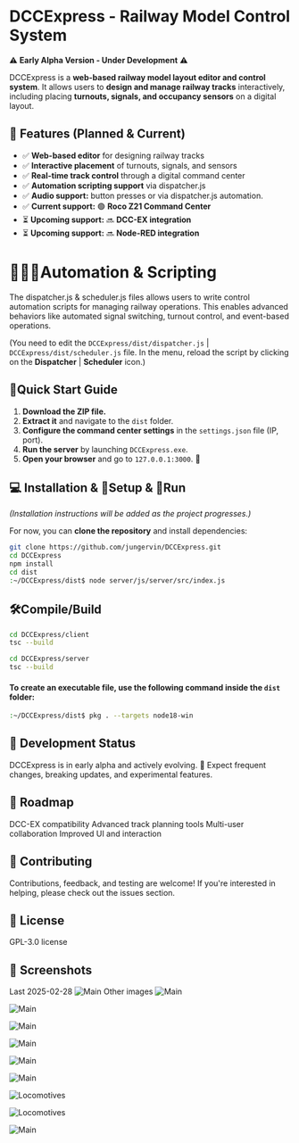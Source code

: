 # DCCExpress - Railway Model Control System

⚠️ **Early Alpha Version - Under Development** ⚠️

DCCExpress is a **web-based railway model layout editor and control system**. It allows users to **design and manage railway tracks** interactively, including placing **turnouts, signals, and occupancy sensors** on a digital layout.

## 🚂 Features (Planned & Current)
- ✅ **Web-based editor** for designing railway tracks
- ✅ **Interactive placement** of turnouts, signals, and sensors
- ✅ **Real-time track control** through a digital command center
- ✅ **Automation scripting support** via dispatcher.js
- ✅ **Audio support:** button presses or via dispatcher.js automation.
- ✅ **Current support:** 🟢 **Roco Z21 Command Center**       
- ⏳ **Upcoming support:** 🔜 **DCC-EX integration**
- ⏳ **Upcoming support:** 🔜 **Node-RED integration**

# 🚂🛂🚦Automation & Scripting
The dispatcher.js & scheduler.js files allows users to write control automation scripts for managing railway operations. This enables advanced behaviors like automated signal switching, turnout control, and event-based operations.

(You need to edit the `DCCExpress/dist/dispatcher.js` | `DCCExpress/dist/scheduler.js` file. 
In the menu, reload the script by clicking on the **Dispatcher** | **Scheduler** icon.)

## 🚀Quick Start Guide

1. **Download the ZIP file.**  
2. **Extract it** and navigate to the `dist` folder.  
3. **Configure the command center settings** in the `settings.json` file (IP, port).  
4. **Run the server** by launching `DCCExpress.exe`.  
5. **Open your browser** and go to `127.0.0.1:3000`. 🚀

## 💻 Installation & 🚂Setup & 🚀Run 

_(Installation instructions will be added as the project progresses.)_

For now, you can **clone the repository** and install dependencies:

```sh
git clone https://github.com/jungervin/DCCExpress.git
cd DCCExpress
npm install
cd dist
:~/DCCExpress/dist$ node server/js/server/src/index.js
```
## 🛠️Compile/Build
```sh
cd DCCExpress/client
tsc --build
```
```sh
cd DCCExpress/server
tsc --build
```
#### To create an executable file, use the following command inside the `dist` folder:  

```sh
:~/DCCExpress/dist$ pkg . --targets node18-win
```

## 📅 Development Status
DCCExpress is in early alpha and actively evolving.
🚧 Expect frequent changes, breaking updates, and experimental features.

## 📌 Roadmap
 DCC-EX compatibility
 Advanced track planning tools
 Multi-user collaboration
 Improved UI and interaction

## 🤝 Contributing
Contributions, feedback, and testing are welcome! If you're interested in helping, please check out the issues section.

## 📜 License
GPL-3.0 license


## 📸 Screenshots
Last 2025-02-28
![Main](web/DCCExpreesImages/DCCExpress0.png)
Other images
![Main](web/DCCExpreesImages/DCCExpress1.png)

![Main](web/DCCExpreesImages/DCCExpress2.png)

![Main](web/DCCExpreesImages/DCCExpress3.png)

![Main](web/DCCExpreesImages/DCCExpress4.png)

![Main](web/DCCExpreesImages/DCCExpress7.png)

![Main](web/DCCExpreesImages/DCCExpress8.png)

![Locomotives](web/DCCExpreesImages/DCCExpress5.png)

![Locomotives](web/DCCExpreesImages/DCCExpress6.png)

![Main](web/DCCExpreesImages/DCCExpressMobile.jpg)